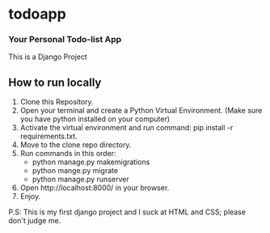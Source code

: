 # todoapp

### Your Personal Todo-list App

This is a Django Project

## How to run locally
1. Clone this Repository.
2. Open your terminal and create a Python Virtual Environment. (Make sure you have python installed on your computer)
3. Activate the virtual environment and run command: pip install -r requirements.txt.
4. Move to the clone repo directory.
5. Run commands in this order:
    - python manage.py makemigrations
    - python mange.py migrate
    - python manage.py runserver
6. Open http://localhost:8000/ in your browser.
7. Enjoy.

P.S: This is my first django project and I suck at HTML and CSS; please don't judge me.

